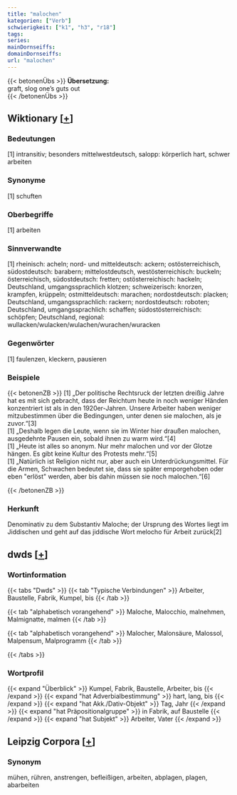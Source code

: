 ```yaml
---
title: "malochen"
kategorien: ["Verb"]
schwierigkeit: ["k1", "h3", "r18"]
tags:
series:
mainDornseiffs:
domainDornseiffs:
url: "malochen"
---
```


{{< betonenÜbs >}}
**Übersetzung:**  
graft, slog one’s guts out  
{{< /betonenÜbs >}}

## Wiktionary [[+](https://de.wiktionary.org/wiki/malochen)]

### Bedeutungen
[1] intransitiv; besonders mittelwestdeutsch, salopp: körperlich hart, schwer arbeiten  

### Synonyme
[1] schuften  

### Oberbegriffe
[1] arbeiten  

### Sinnverwandte
[1] rheinisch: acheln; nord- und mitteldeutsch: ackern; ostösterreichisch, südostdeutsch: barabern; mittelostdeutsch, westösterreichisch: buckeln; österreichisch, südostdeutsch: fretten; ostösterreichisch: hackeln; Deutschland, umgangssprachlich klotzen; schweizerisch: knorzen, krampfen, krüppeln; ostmitteldeutsch: marachen; nordostdeutsch: placken; Deutschland, umgangssprachlich: rackern; nordostdeutsch: roboten; Deutschland, umgangssprachlich: schaffen; südostösterreichisch: schöpfen; Deutschland, regional: wullacken/wulacken/wulachen/wurachen/wuracken  

### Gegenwörter
[1] faulenzen, kleckern, pausieren  

### Beispiele
{{< betonenZB >}}
[1] „Der politische Rechtsruck der letzten dreißig Jahre hat es mit sich gebracht, dass der Reichtum heute in noch weniger Händen konzentriert ist als in den 1920er-Jahren. Unsere Arbeiter haben weniger mitzubestimmen über die Bedingungen, unter denen sie malochen, als je zuvor.“[3]  
[1] „Deshalb legen die Leute, wenn sie im Winter hier draußen malochen, ausgedehnte Pausen ein, sobald ihnen zu warm wird.“[4]  
[1] „Heute ist alles so anonym. Nur mehr malochen und vor der Glotze hängen. Es gibt keine Kultur des Protests mehr.“[5]  
[1] „Natürlich ist Religion nicht nur, aber auch ein Unterdrückungsmittel. Für die Armen, Schwachen bedeutet sie, dass sie später emporgehoben oder eben "erlöst" werden, aber bis dahin müssen sie noch malochen.“[6]  

{{< /betonenZB >}}
### Herkunft
Denominativ zu dem Substantiv Maloche; der Ursprung des Wortes liegt im Jiddischen und geht auf das jiddische Wort melocho für Arbeit zurück[2]  



## dwds [[+](https://www.dwds.de/wb/malochen)]

### Wortinformation
{{< tabs "Dwds" >}}
{{< tab "Typische Verbindungen" >}}
Arbeiter, Baustelle, Fabrik, Kumpel, bis
{{< /tab >}}

{{< tab "alphabetisch vorangehend" >}}
Maloche, Malocchio, malnehmen, Malmignatte, malmen
{{< /tab >}}

{{< tab "alphabetisch vorangehend" >}}
Malocher, Malonsäure, Malossol, Malpensum, Malprogramm
{{< /tab >}}

{{< /tabs >}}

### Wortprofil
{{< expand "Überblick" >}} Kumpel, Fabrik, Baustelle, Arbeiter, bis {{< /expand >}}
{{< expand "hat Adverbialbestimmung" >}} hart, lang, bis {{< /expand >}}
{{< expand "hat Akk./Dativ-Objekt" >}} Tag, Jahr {{< /expand >}}
{{< expand "hat Präpositionalgruppe" >}} in Fabrik, auf Baustelle {{< /expand >}}
{{< expand "hat Subjekt" >}} Arbeiter, Vater {{< /expand >}}

## Leipzig Corpora [[+](https://corpora.uni-leipzig.de/en/res?word=malochen&corpusId=deu_newscrawl-public_2018)]


### Synonym
mühen, rühren, anstrengen, befleißigen, arbeiten, abplagen, plagen, abarbeiten

